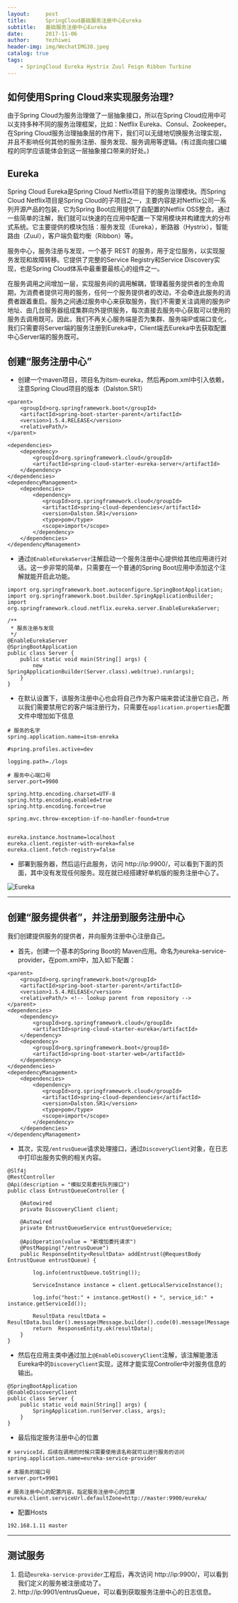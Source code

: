 ```yaml
---
layout:     post
title:      SpringCloud基础服务注册中心Eureka
subtitle:   基础服务注册中心Eureka
date:       2017-11-06
author:     Yezhiwei
header-img: img/WechatIMG38.jpeg
catalog: true
tags:
    - SpringCloud Eureka Hystrix Zuul Feign Ribbon Turbine
---
```



## 如何使用Spring Cloud来实现服务治理?

由于Spring Cloud为服务治理做了一层抽象接口，所以在Spring Cloud应用中可以支持多种不同的服务治理框架，比如：Netflix Eureka、Consul、Zookeeper。在Spring Cloud服务治理抽象层的作用下，我们可以无缝地切换服务治理实现，并且不影响任何其他的服务注册、服务发现、服务调用等逻辑。(有过面向接口编程的同学应该能体会到这一层抽象接口带来的好处。)

## Eureka

Spring Cloud Eureka是Spring Cloud Netflix项目下的服务治理模块。而Spring Cloud Netflix项目是Spring Cloud的子项目之一，主要内容是对Netflix公司一系列开源产品的包装，它为Spring Boot应用提供了自配置的Netflix OSS整合。通过一些简单的注解，我们就可以快速的在应用中配置一下常用模块并构建庞大的分布式系统。它主要提供的模块包括：服务发现（Eureka），断路器（Hystrix），智能路由（Zuul），客户端负载均衡（Ribbon）等。

服务中心，服务注册与发现，一个基于 REST 的服务，用于定位服务，以实现服务发现和故障转移。它提供了完整的Service Registry和Service Discovery实现，也是Spring Cloud体系中最重要最核心的组件之一。

在服务调用之间增加一层，实现服务间的调用解耦，管理着服务提供者的生命周期，为消费者提供可用的服务，任何一个服务提供者的改动，不会牵连此服务的消费者跟着重启。服务之间通过服务中心来获取服务，我们不需要关注调用的服务IP地址、由几台服务器组成集群向外提供服务，每次直接去服务中心获取可以使用的服务去调用既可。因此，我们不再关心服务端是否为集群、服务端IP或端口变化，我们只需要将Server端的服务注册到Eureka中，Client端去Eureka中去获取配置中心Server端的服务既可。

## 创建“服务注册中心”

* 创建一个maven项目，项目名为itsm-eureka，然后再pom.xml中引入依赖，注意Spring Cloud项目的版本（Dalston.SR1）

```
<parent>
    <groupId>org.springframework.boot</groupId>
    <artifactId>spring-boot-starter-parent</artifactId>
    <version>1.5.4.RELEASE</version>
    <relativePath/>
</parent>

<dependencies>
    <dependency>
        <groupId>org.springframework.cloud</groupId>
        <artifactId>spring-cloud-starter-eureka-server</artifactId>
    </dependency>
</dependencies>
<dependencyManagement>
    <dependencies>
        <dependency>
           <groupId>org.springframework.cloud</groupId>
           <artifactId>spring-cloud-dependencies</artifactId>
           <version>Dalston.SR1</version>
           <type>pom</type>
           <scope>import</scope>
        </dependency>
    </dependencies>
</dependencyManagement>
```

* 通过`@EnableEurekaServer`注解启动一个服务注册中心提供给其他应用进行对话。这一步非常的简单，只需要在一个普通的Spring Boot应用中添加这个注解就能开启此功能。

```
import org.springframework.boot.autoconfigure.SpringBootApplication;
import org.springframework.boot.builder.SpringApplicationBuilder;
import org.springframework.cloud.netflix.eureka.server.EnableEurekaServer;

/**
 * 服务注册与发现
 */
@EnableEurekaServer
@SpringBootApplication
public class Server {
    public static void main(String[] args) {
        new SpringApplicationBuilder(Server.class).web(true).run(args);
    }
}
```

* 在默认设置下，该服务注册中心也会将自己作为客户端来尝试注册它自己，所以我们需要禁用它的客户端注册行为，只需要在`application.properties`配置文件中增加如下信息

```
# 服务的名字
spring.application.name=itsm-enreka

#spring.profiles.active=dev

logging.path=./logs

# 服务中心端口号
server.port=9900

spring.http.encoding.charset=UTF-8
spring.http.encoding.enabled=true
spring.http.encoding.force=true

spring.mvc.throw-exception-if-no-handler-found=true


eureka.instance.hostname=localhost
eureka.client.register-with-eureka=false
eureka.client.fetch-registry=false
```

* 部署到服务器，然后运行此服务，访问 http://ip:9900/，可以看到下面的页面，其中没有发现任何服务。现在就已经搭建好单机版的服务注册中心了。

![Eureka](/img/spring-cloud-starter-dalston-1-1.png)

---

## 创建“服务提供者”，并注册到服务注册中心

我们创建提供服务的提供者，并向服务注册中心注册自己。

* 首先，创建一个基本的Spring Boot的 Maven应用。命名为eureka-service-provider，在pom.xml中，加入如下配置：

```
<parent> 
    <groupId>org.springframework.boot</groupId>
    <artifactId>spring-boot-starter-parent</artifactId>
    <version>1.5.4.RELEASE</version>
    <relativePath/> <!-- lookup parent from repository -->
</parent>
<dependencies>
    <dependency>
        <groupId>org.springframework.cloud</groupId>
        <artifactId>spring-cloud-starter-eureka</artifactId>
    </dependency>
    <dependency>
        <groupId>org.springframework.boot</groupId>
        <artifactId>spring-boot-starter-web</artifactId>
    </dependency>
</dependencies>
<dependencyManagement>
    <dependencies>
        <dependency>
           <groupId>org.springframework.cloud</groupId>
           <artifactId>spring-cloud-dependencies</artifactId>
           <version>Dalston.SR1</version>
           <type>pom</type>
           <scope>import</scope>
        </dependency>
    </dependencies>
</dependencyManagement>
```

* 其次，实现`/entrusQueue`请求处理接口，通过`DiscoveryClient`对象，在日志中打印出服务实例的相关内容。

```
@Slf4j
@RestController
@Api(description = "模拟交易委托队列接口")
public class EntrustQueueController {

    @Autowired
    private DiscoveryClient client;

    @Autowired
    private EntrustQueueService entrustQueueService;

    @ApiOperation(value = "新增加委托请求")
    @PostMapping("/entrusQueue")
    public ResponseEntity<ResultData> addEntrust(@RequestBody EntrustQueue entrustQueue) {

        log.info(entrustQueue.toString());

        ServiceInstance instance = client.getLocalServiceInstance();

        log.info("host:" + instance.getHost() + ", service_id:" + instance.getServiceId());

        ResultData resultData = ResultData.builder().message(Message.builder().code(0).message(Message.SUCCESS_MESSAGE).build()).build();
        return  ResponseEntity.ok(resultData);
    }
}
```

* 然后在应用主类中通过加上`@EnableDiscoveryClient`注解，该注解能激活Eureka中的`DiscoveryClient`实现，这样才能实现Controller中对服务信息的输出。

```
@SpringBootApplication
@EnableDiscoveryClient
public class Server {
    public static void main(String[] args) {
        SpringApplication.run(Server.class, args);
    }
}
```

* 最后指定服务注册中心的位置

```
# serviceId，后续在调用的时候只需要使用该名称就可以进行服务的访问
spring.application.name=eureka-service-provider

# 本服务的端口号
server.port=9901

# 服务注册中心的配置内容，指定服务注册中心的位置
eureka.client.serviceUrl.defaultZone=http://master:9900/eureka/
```

* 配置Hosts

```
192.168.1.11 master
```

---

## 测试服务

1. 启动`eureka-service-provider`工程后，再次访问 http://ip:9900/，可以看到我们定义的服务被注册成功了。
2. http://ip:9901/entrusQueue，可以看到获取服务注册中心的日志信息。




